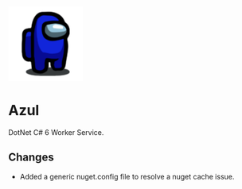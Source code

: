 <a href="https://github.com/jkulba/Azul/">
    <img alt="The Azul Project" src="https://github.com/jkulba/Azul/blob/main/azul.png"
    width="150" height="150">
</a>

# Azul
DotNet C# 6 Worker Service.

## Changes
* Added a generic nuget.config file to resolve a nuget cache issue.